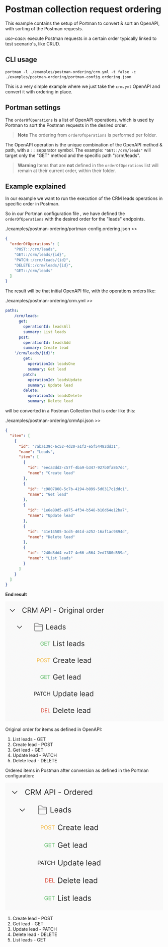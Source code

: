 # Postman collection request ordering

This example contains the setup of Portman to convert & sort an OpenAPI, with sorting of the Postman requests.

_use-case_: execute Postman requests in a certain order typically linked to test scenario's, like CRUD.

## CLI usage

```ssh
portman -l ./examples/postman-ordering/crm.yml -t false -c ./examples/postman-ordering/portman-config.ordering.json
```

This is a very simple example where we just take the `crm.yml` OpenAPI and convert it with ordering in place.

## Portman settings

The `orderOfOperations` is a list of OpenAPI operations, which is used by Portman to sort the Postman requests in the
desired order.

> **Note**
> The ordering from `orderOfOperations` is performed per folder.

The OpenAPI operation is the unique combination of the OpenAPI method & path, with a `::` separator symbol.
The example: `"GET::/crm/leads"` will target only the "GET" method and the specific path "/crm/leads".

> **Warning**
> Items that are **not** defined in the `orderOfOperations` list will remain at their current order, within their folder.

## Example explained

In our example we want to run the execution of the CRM leads operations in specific order in Postman.

So in our Portman configuration file , we have defined the `orderOfOperations` with the desired order for the "leads"
endpoints. 

./examples/postman-ordering/portman-config.ordering.json >>

````json
{
  "orderOfOperations": [
    "POST::/crm/leads",
    "GET::/crm/leads/{id}",
    "PATCH::/crm/leads/{id}",
    "DELETE::/crm/leads/{id}",
    "GET::/crm/leads"
  ]
}
````

The result will be that initial OpenAPI file, with the operations orders like:

./examples/postman-ordering/crm.yml >>

```yaml
paths:
    /crm/leads:
      get:
        operationId: leadsAll
        summary: List leads
      post:
        operationId: leadsAdd
        summary: Create lead
    '/crm/leads/{id}':
        get:
          operationId: leadsOne
          summary: Get lead
        patch:
          operationId: leadsUpdate
          summary: Update lead
        delete:
          operationId: leadsDelete
          summary: Delete lead

```

will be converted in a Postman Collection that is order like this:

./examples/postman-ordering/crmApi.json >>

```json
{
  "item": [
    {
      "id": "7aba139c-6c52-4d20-a1f2-e5f54482dd31",
      "name": "Leads",
      "item": [
        {
          "id": "eeca3dd2-c57f-4ba9-b347-927b0fa867dc",
          "name": "Create lead"
        },
        {
          "id": "c9807808-5c7b-4194-b899-5d0317c1ddc1",
          "name": "Get lead"
        },
        {
          "id": "1e6e89d5-a975-4f34-b548-b16d64e12ba7",
          "name": "Update lead"
        },
        {
          "id": "41e14505-3cd5-461d-a252-16af1ac9894d",
          "name": "Delete lead"
        },
        {
          "id": "240d8dd4-ea17-4e66-a564-2ed7380d559a",
          "name": "List leads"
        }
      ]
    }
  ]
}
```

**End result**

![](./images/ordering-without.png)

Original order for items as defined in OpenAPI:
1) List leads - GET
2) Create lead - POST
3) Get lead - GET
4) Update lead - PATCH
5) Delete lead - DELETE

Ordered items in Postman after conversion as defined in the Portman configuration:

![](./images/ordering-with.png)

1) Create lead - POST
2) Get lead - GET
3) Update lead - PATCH
4) Delete lead - DELETE
5) List leads - GET
